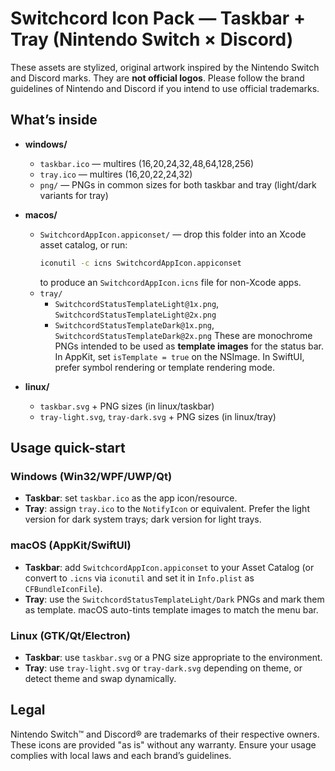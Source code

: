 # Switchcord Icon Pack — Taskbar + Tray (Nintendo Switch × Discord)

These assets are stylized, original artwork inspired by the Nintendo Switch and Discord marks. They are **not official logos**. 
Please follow the brand guidelines of Nintendo and Discord if you intend to use official trademarks.

## What’s inside

- **windows/**
  - `taskbar.ico` — multires (16,20,24,32,48,64,128,256)
  - `tray.ico` — multires (16,20,22,24,32)
  - `png/` — PNGs in common sizes for both taskbar and tray (light/dark variants for tray)

- **macos/**
  - `SwitchcordAppIcon.appiconset/` — drop this folder into an Xcode asset catalog, or run:
    ```bash
    iconutil -c icns SwitchcordAppIcon.appiconset
    ```
    to produce an `SwitchcordAppIcon.icns` file for non-Xcode apps.
  - `tray/`
    - `SwitchcordStatusTemplateLight@1x.png`, `SwitchcordStatusTemplateLight@2x.png`
    - `SwitchcordStatusTemplateDark@1x.png`, `SwitchcordStatusTemplateDark@2x.png`
    These are monochrome PNGs intended to be used as **template images** for the status bar.
    In AppKit, set `isTemplate = true` on the NSImage. In SwiftUI, prefer symbol rendering or template rendering mode.

- **linux/**
  - `taskbar.svg` + PNG sizes (in linux/taskbar)
  - `tray-light.svg`, `tray-dark.svg` + PNG sizes (in linux/tray)

## Usage quick-start

### Windows (Win32/WPF/UWP/Qt)
- **Taskbar**: set `taskbar.ico` as the app icon/resource.
- **Tray**: assign `tray.ico` to the `NotifyIcon` or equivalent. Prefer the light version for dark system trays; dark version for light trays.

### macOS (AppKit/SwiftUI)
- **Taskbar**: add `SwitchcordAppIcon.appiconset` to your Asset Catalog (or convert to `.icns` via `iconutil` and set it in `Info.plist` as `CFBundleIconFile`).
- **Tray**: use the `SwitchcordStatusTemplateLight/Dark` PNGs and mark them as template. macOS auto-tints template images to match the menu bar.

### Linux (GTK/Qt/Electron)
- **Taskbar**: use `taskbar.svg` or a PNG size appropriate to the environment.
- **Tray**: use `tray-light.svg` or `tray-dark.svg` depending on theme, or detect theme and swap dynamically.

## Legal
Nintendo Switch™ and Discord® are trademarks of their respective owners. These icons are provided "as is" without any warranty. 
Ensure your usage complies with local laws and each brand’s guidelines.
